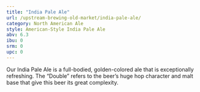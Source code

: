 ```yaml
---
title: "India Pale Ale"
url: /upstream-brewing-old-market/india-pale-ale/
category: North American Ale
style: American-Style India Pale Ale
abv: 6.3
ibu: 0
srm: 0
upc: 0
---
```

Our India Pale Ale is a full-bodied, golden-colored ale that is exceptionally refreshing. The “Double” refers to the beer’s huge hop character and malt base that give this beer its great complexity.
